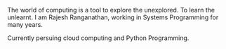The world of computing is a tool to explore the unexplored. To learn the unlearnt.
I am Rajesh Ranganathan, working in Systems Programming for many years.

Currently persuing cloud computing and Python Programming.
